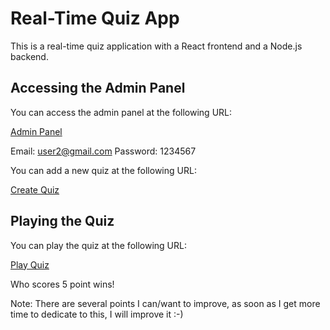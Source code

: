 # Real-Time Quiz App

This is a real-time quiz application with a React frontend and a Node.js backend.

## Accessing the Admin Panel

You can access the admin panel at the following URL:

[Admin Panel](https://graceful-crumble-1f87ec.netlify.app/)

Email: user2@gmail.com
Password: 1234567

You can add a new quiz at the following URL:

[Create Quiz](https://graceful-crumble-1f87ec.netlify.app/api/quizzes/createQuiz)

## Playing the Quiz

You can play the quiz at the following URL:

[Play Quiz](https://graceful-crumble-1f87ec.netlify.app/api/quizzes/playQuiz)


Who scores 5 point wins! 

Note: There are several points I can/want to improve, as soon as I get more time to dedicate to this, I will improve it :-) 
